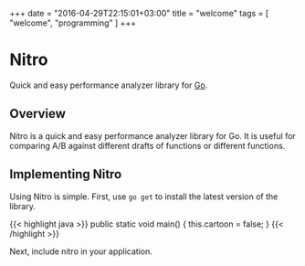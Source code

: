 +++
date = "2016-04-29T22:15:01+03:00"
title = "welcome"
tags = [ "welcome", "programming" ]
+++

# Nitro

Quick and easy performance analyzer library for [Go](http://golang.org/).

## Overview

Nitro is a quick and easy performance analyzer library for Go.
It is useful for comparing A/B against different drafts of functions
or different functions.

## Implementing Nitro

Using Nitro is simple. First, use `go get` to install the latest version
of the library.
	
{{< highlight java >}}
    public static void main() {
        this.cartoon = false;
    }
{{< /highlight >}}


Next, include nitro in your application.
